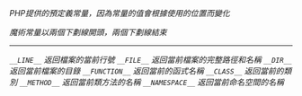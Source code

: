 *PHP提供的預定義常量，因為常量的值會根據使用的位置而變化*

*魔術常量以兩個下劃線開頭，兩個下劃線結束*

***

*`__LINE__` 返回檔案的當前行號*
*`__FILE__` 返回當前檔案的完整路徑和名稱*
*`__DIR__` 返回當前檔案的目錄*
*`__FUNCTION__` 返回當前的函式名稱*
*`__CLASS__` 返回當前的類別*
*`__METHOD__` 返回當前類方法的名稱*
*`__NAMESPACE__` 返回當前命名空間的名稱*
